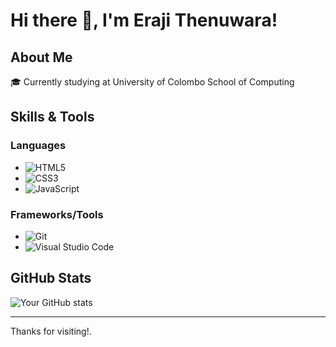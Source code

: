 # Hi there 👋, I'm Eraji Thenuwara!

## About Me 
🎓 Currently studying at University of Colombo School of Computing

## Skills & Tools

### Languages
- ![HTML5](https://img.shields.io/badge/-HTML5-E34F26?style=flat-square&logo=html5&logoColor=white)
- ![CSS3](https://img.shields.io/badge/-CSS3-1572B6?style=flat-square&logo=css3)
- ![JavaScript](https://img.shields.io/badge/-JavaScript-F7DF1E?style=flat-square&logo=javascript)

### Frameworks/Tools
- ![Git](https://img.shields.io/badge/-Git-F05032?style=flat-square&logo=git&logoColor=white)
- ![Visual Studio Code](https://img.shields.io/badge/-VSCode-007ACC?style=flat-square&logo=visual-studio-code&logoColor=white)


## GitHub Stats

![Your GitHub stats](https://github-readme-stats.vercel.app/api?username=YourGitHubUsername&show_icons=true&theme=radical)

---

Thanks for visiting!.

